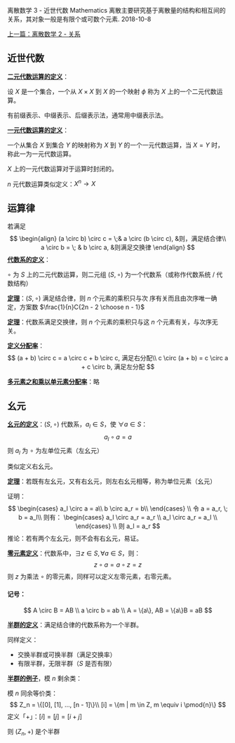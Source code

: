 离散数学 3 - 近世代数
Mathematics
离散主要研究基于离散量的结构和相互间的关系，其对象一般是有限个或可数个元素.
2018-10-8



[上一篇：离散数学 2 - 关系](12.html)

## 近世代数

<u>**二元代数运算的定义**</u>：

设 $X$ 是一个集合，一个从 $X \times X$ 到 $X$ 的一个映射 $\phi$ 称为 $X$ 上的一个二元代数运算。

有前缀表示、中缀表示、后缀表示法，通常用中缀表示法。



<u>**一元代数运算的定义**</u>：

一个从集合 $X$ 到集合 $Y$ 的映射称为 $X$ 到 $Y$ 的一个一元代数运算，当 $X = Y$ 时，称此一为一元代数运算。

$X$ 上的一元代数运算对于运算时封闭的。

$n$ 元代数运算类似定义：$X^n \to X$

## 运算律

若满足
$$
\begin{align}
(a \circ b) \circ c = \;& a \circ (b \circ c), &则，满足结合律\\
a \circ b = \; & b \circ a, &则满足交换律
\end{align}
$$
<u>**代数系的定义**</u>：

$\circ$ 为 $S$ 上的二元代数运算，则二元组 $(S, \circ)$ 为一个代数系（或称作代数系统 / 代数结构）



<u>**定理**</u>：$(S, \circ)$ 满足结合律，则 $n$ 个元素的乘积只与次
序有关而且由次序唯一确定，方案数 $\frac{1}{n}C{2n - 2 \choose n - 1}$



<u>**定理**</u>：代数系满足交换律，则 $n$  个元素的乘积只与这 $n$ 个元素有关，与次序无关。

<u>**定义分配率**</u>：
$$
(a + b) \circ c = a \circ c + b \circ c, 满足右分配\\
c \circ (a + b) = c \circ a + c \circ b, 满足左分配 
$$


<u>**多元素之和乘以单元素分配率**</u>：略

## 幺元

<u>**幺元的定义**</u>：$(S, \circ)$ 代数系，$a_l \in S$，使 $\forall a \in S$：
$$
a_l \circ a = a
$$
则 $a_l$ 为 $\circ$ 为左单位元素（左幺元）

类似定义右幺元。



<u>**定理**</u>：若既有左幺元，又有右幺元，则左右幺元相等，称为单位元素（幺元）

证明：
$$
\begin{cases}
a_l \circ a = a\\
b \circ a_r = b\\
\end{cases}
\\
令 a = a_r, \; b = a_l\\
则有：
\begin{cases}
a_l \circ a_r = a_r \\
a_l \circ a_r = a_l \\
\end{cases}
\\
则 a_l = a_r
$$
推论：若有两个左幺元，则不会有右幺元，易证。



<u>**零元素定义**</u>：代数系中，$\exists z \in S, \forall a \in S$，则：
$$
z \circ a = a \circ z = z
$$
则 $z$ 为乘法 $\circ$ 的零元素，同样可以定义左零元素，右零元素。

#### 记号：

$$
A \circ B = AB \\
a \circ b = ab \\
A = \{a\}, AB = \{a\}B = aB
$$



<u>**半群的定义**</u>：满足结合律的代数系称为一个半群。

同样定义：

-   交换半群或可换半群（满足交换率）
-   有限半群，无限半群（$S$ 是否有限）



**<u>半群的例子</u>**，模 $n$ 剩余类：

模 $n$ 同余等价类：
$$
Z_n = \{[0], [1], ..., [n - 1]\}\\
[i] = \{m | m \in Z, m \equiv i \pmod{n}\}
$$
定义「+」：$[i] = [j] = [i + j]$

则 $(Z_n, +)$ 是个半群